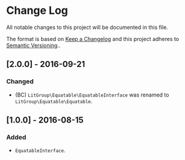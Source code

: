 # Change Log
All notable changes to this project will be documented in this file.

The format is based on [Keep a Changelog](http://keepachangelog.com/) 
and this project adheres to [Semantic Versioning](http://semver.org/)..

## [2.0.0] - 2016-09-21
### Changed
- (BC) `LitGroup\Equatable\EquatableInterface` was renamed to `LitGroup\Equatable\Equatable`.

## [1.0.0] - 2016-08-15
### Added
- `EquatableInterface`.